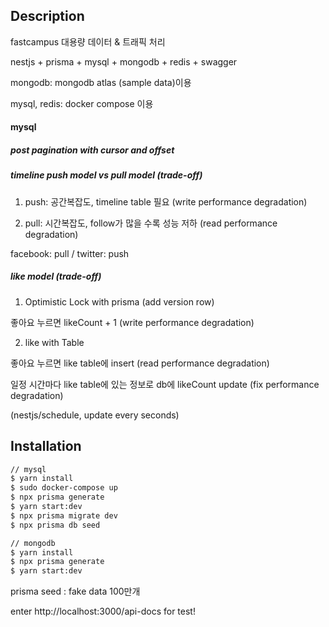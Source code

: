 ## Description

fastcampus 대용량 데이터 & 트래픽 처리

nestjs + prisma + mysql + mongodb + redis + swagger

mongodb: mongodb atlas (sample data)이용

mysql, redis: docker compose 이용

#### mysql

##### post pagination with cursor and offset

##### timeline push model vs pull model (trade-off)

1. push: 공간복잡도, timeline table 필요 (write performance degradation)

2. pull: 시간복잡도, follow가 많을 수록 성능 저하 (read performance degradation)

facebook: pull / twitter: push

##### like model (trade-off)

1. Optimistic Lock with prisma (add version row)

좋아요 누르면 likeCount + 1 (write performance degradation)

2. like with Table

좋아요 누르면 like table에 insert (read performance degradation)

일정 시간마다 like table에 있는 정보로 db에 likeCount update (fix performance degradation)

(nestjs/schedule, update every seconds)

## Installation

```bash
// mysql
$ yarn install
$ sudo docker-compose up
$ npx prisma generate
$ yarn start:dev
$ npx prisma migrate dev
$ npx prisma db seed

// mongodb
$ yarn install
$ npx prisma generate
$ yarn start:dev
```

prisma seed : fake data 100만개

enter http://localhost:3000/api-docs for test!
